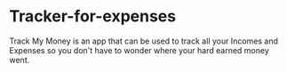 # Tracker-for-expenses
Track My Money is an app that can be used to track all your Incomes and Expenses so you don't have to wonder where your hard earned money went.
